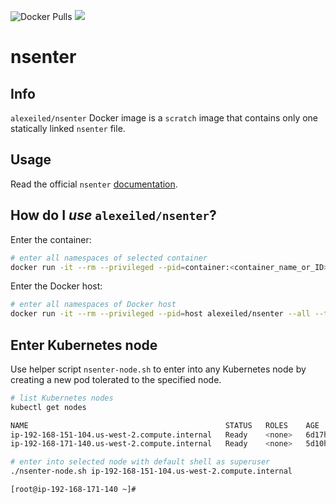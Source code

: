 ![Docker Pulls](https://img.shields.io/docker/pulls/alexeiled/nsenter.svg?style=popout) [![](https://images.microbadger.com/badges/image/alexeiled/nsenter.svg)](https://microbadger.com/images/alexeiled/nsenter "Get your own image badge on microbadger.com")

# nsenter

## Info

`alexeiled/nsenter` Docker image is a `scratch` image that contains only one statically linked `nsenter` file.

## Usage

Read the official `nsenter` [documentation](http://man7.org/linux/man-pages/man1/nsenter.1.html).

## How do I *use* `alexeiled/nsenter`?

Enter the container:

```sh
# enter all namespaces of selected container
docker run -it --rm --privileged --pid=container:<container_name_or_ID> alexeiled/nsenter --all --target 1 -- su -
```

Enter the Docker host:

```sh
# enter all namespaces of Docker host
docker run -it --rm --privileged --pid=host alexeiled/nsenter --all --target 1 -- su -
```

## Enter Kubernetes node

Use helper script `nsenter-node.sh` to enter into any Kubernetes node by creating a new pod tolerated to the specified node.

```sh
# list Kubernetes nodes
kubectl get nodes

NAME                                            STATUS   ROLES    AGE     VERSION
ip-192-168-151-104.us-west-2.compute.internal   Ready    <none>   6d17h   v1.13.7-eks-c57ff8
ip-192-168-171-140.us-west-2.compute.internal   Ready    <none>   5d10h   v1.13.7-eks-c57ff8

# enter into selected node with default shell as superuser
./nsenter-node.sh ip-192-168-151-104.us-west-2.compute.internal

[root@ip-192-168-171-140 ~]#
```
